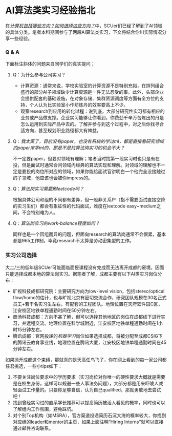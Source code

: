 # AI算法类实习经验指北

在[*计算机包括哪些方向？如何选择这些方向？*](1-save-self/3-fields.md)中，SCUer们已经了解到了AI领域的具体分类。笔者本科期间参与了两段AI算法类实习，下文将结合你川实际情况分享一些经验。

### Q & A

下面标注斜体的问题来自同学们的真实提问；

1. Q：为什么参与公司实习？

   - 计算资源：通常来说，学校实验室的计算资源不是特别充裕，在排列组合盛行的部分AI子领域缺少计算资源是一件无法忍受的事。此外，头部企业会提供配套的基础设施，在对象存储、集群资源调度等方面有全方位的支持，个人认为比实验室小作坊炼丹的效率要高上不少。
   - 观察research到应用的转化过程：说到底，大部分研究性实习都有相应的业务或产品做支撑。企业实习能够让你看到，你费劲千辛万苦炼出的丹是怎么运用到实际产品中去的。了解并参与到这个过程中，对之后你找寻合适方向，甚至规划职业路径都大有裨益。

2. Q：*我太菜了，目前没有paper，也没有系统的学过ml，都是直接看研究领域的paper来学ml的，那是不是找算法岗实习的机会不大？*

   不一定要paper，但要对领域有理解；笔者当时找第一段实习时也只是有在投，但是面试时通常会问领域内经典的算法实现和理解。对领域的理解也不一定是要投的岗位所对应的领域，如果你能给面试官讲明白一个他完全没接触过的子领域，他应该也会被你impress的。

3. Q：*算法岗实习需要刷leetcode吗？*

   根据具体公司和组的不同都有差异，但一般非关系户（指不需要面试直接空降的实习生们）都会有象征性的代码面试，难度在leetcode easy~medium之间，不会特别难为人。

4. Q：*算法岗实习的work-balance程度如何？*

   同样也是一个因组而异的问题，但面向research的算法岗通常不会很累，基本都是965工作制，毕竟research不太算是劳动密集型的工作。

### 实习公司选择

大二/三的低年级SCUer可能面临面授课程没有完成而无法离开成都的窘境，因而只能选择成都本地的算法岗实习。据笔者了解，成都主要有以下AI类实习岗位分布：

- 旷视科技成都研究院：主要研究方向为low-level vision，包括stereo/optical flow/homo的估计，也与旷视北京有密切交流合作，研究团队规模在30名正式员工+若干名实习生左右，有配套的工程团队。地理位置在天府软件园C区，江安校区地铁单程通勤时间在50分钟左右。
- 商汤科技成都：方向不甚了解，但可以选择其他地区的岗位在成都线下进行实习，并远程交流。地理位置在科学城附近，江安校区地铁单程通勤时间在1小时15分钟左右。
- 腾讯成都：官网投递的*机器学习*岗位如果选择成都，将被分配至成都CSIG下的腾讯云教育事业线，地理位置在腾讯大厦，江安校区地铁单程通勤时间在45分钟左右。

如果抛开成都这个束缚，那就真的是天高任鸟飞了，你在网上看到的每一家公司都任君挑选，一些小tips如下：

1. 不要关注岗位要求中的学历要求（实习岗位对你唯一的硬性要求大概就是需要是在校生身份，这样可以规避一些人事法务问题），大部分都是用来吓唬人减轻面试工作量的。只要你足够自信，认为自己qualified，那就勇敢地去尝试吧！
2. 找到曾经实习过的直系学长推荐可以提高简历被活人看见的概率，同时也可以了解组内工作氛围，避免踩坑。
3. 对个别Top机构（如MSRA），官方渠道投递简历石沉大海的概率较大，你找到对应组的leader和mentor的主页，如果上面注明“Hiring Interns”就可以直接通过邮件咨询联系。

